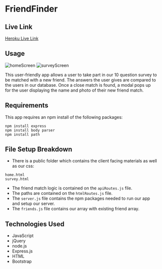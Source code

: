 # FriendFinder

## Live Link
[Heroku Live Link]( https://quiet-anchorage-71842.herokuapp.com/)

## Usage
![homeScreen](https://user-images.githubusercontent.com/47259793/58347323-94ffdb00-7e2b-11e9-8fd8-2ef3d6c8fa71.PNG)
![surveyScreen](https://user-images.githubusercontent.com/47259793/58347335-9c26e900-7e2b-11e9-88e8-2ee091683a30.PNG)

This user-friendly app allows a user to take part in our 10 question survey to be matched with a new friend. The answers the user gives are compared to the users in our database. Once a close match is found, a modal pops up for the user displaying the name and photo of their new friend match. 

## Requirements

This app requires an npm install of the following packages:
```
npm install express
npm install body parser
npm install path

```
## File Setup Breakdown
* There is a public folder which contains the client facing materials as well as our css:
```
home.html
survey.html

```

* The friend match logic is contained on the ``apiRoutes.js`` file.
* The paths are contained on the ``htmlRoutes.js`` file. 
* The ``server.js`` file contains the npm packages needed to run our app and setup our server.
* The ``friends.js`` file contains our array with existing friend array.

## Technologies Used
* JavaScript
* jQuery
* node.js
* Express.js
* HTML
* Bootstrap
